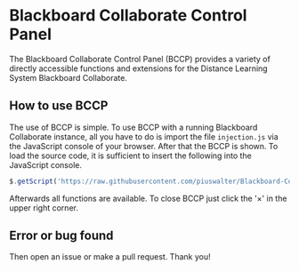 # Blackboard Collaborate Control Panel

The Blackboard Collaborate Control Panel (BCCP) provides a variety of directly accessible functions and extensions for the Distance Learning System Blackboard Collaborate.


## How to use BCCP

The use of BCCP is simple. To use BCCP with a running Blackboard Collaborate instance, all you have to do is import the file `injection.js` via the JavaScript console of your browser. After that the BCCP is shown. To load the source code, it is sufficient to insert the following into the JavaScript console.

```javascript
$.getScript('https://raw.githubusercontent.com/piuswalter/Blackboard-Collaborate-Control-Panel/main/injection.js');
```

Afterwards all functions are available. To close BCCP just click the '&times;' in the upper right corner.


## Error or bug found

Then open an issue or make a pull request. Thank you!

